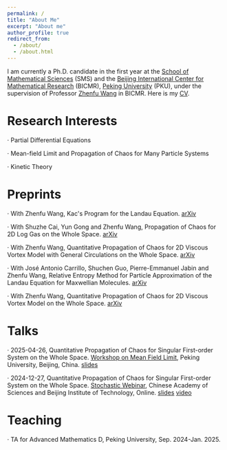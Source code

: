 ```yaml
---
permalink: /
title: "About Me"
excerpt: "About me"
author_profile: true
redirect_from: 
  - /about/
  - /about.html
---
```


I am currently a Ph.D. candidate in the first year at the [School of Mathematical Sciences](https://www.math.pku.edu.cn/) (SMS) and the [Beijing International Center for Mathematical Research](https://bicmr.pku.edu.cn/) (BICMR), [Peking University](https://www.pku.edu.cn/) (PKU), under the supervision of Professor [Zhenfu Wang](http://faculty.bicmr.pku.edu.cn/~zhenfuwang/) in BICMR. Here is my [CV](../assets/CV.pdf).

Research Interests
======
· Partial Differential Equations

· Mean-field Limit and Propagation of Chaos for Many Particle Systems

· Kinetic Theory

Preprints
======
· With Zhenfu Wang, Kac's Program for the Landau Equation. [arXiv](https://arxiv.org/abs/2506.14309)

· With Shuzhe Cai, Yun Gong and Zhenfu Wang, Propagation of Chaos for 2D Log Gas on the Whole Space. [arXiv](https://arxiv.org/abs/2411.14777)

· With Zhenfu Wang, Quantitative Propagation of Chaos for 2D Viscous Vortex Model with General Circulations on the Whole Space. [arXiv](https://arxiv.org/abs/2411.14266)

· With José Antonio Carrillo, Shuchen Guo, Pierre-Emmanuel Jabin and Zhenfu Wang, Relative Entropy Method for Particle Approximation of the Landau Equation for Maxwellian Molecules. [arXiv](https://arxiv.org/abs/2408.15035)

· With Zhenfu Wang, Quantitative Propagation of Chaos for 2D Viscous Vortex Model on the Whole Space. [arXiv](https://arxiv.org/abs/2310.05156)

Talks
======
· 2025-04-26, Quantitative Propagation of Chaos for Singular First-order System on the Whole Space. [Workshop on Mean Field Limit](https://bicmr.pku.edu.cn/content/show/17-3622.html?catid=KiQhKyYs), Peking University, Beijing, China. [slides](../assets/Slides_Talk_at_Workshop_on_Mean_Field_Limit_2025_04_26.pdf)

· 2024-12-27, Quantitative Propagation of Chaos for Singular First-order System on the Whole Space. [Stochastic Webinar](https://math.bit.edu.cn/xsbg/5d6f3f77f0e247d8a2068492ff3b5e5d.htm), Chinese Academy of Sciences and Beijing Institute of Technology, Online. [slides](../assets/Slides_Talk_at_Stochastic_Webinar_2024_12_27.pdf) [video](https://www.bilibili.com/video/BV1P7CJYLE2N/?spm_id_from=333.999.0.0&vd_source=edef62aa59160378e3025dbf586dfdd0)

Teaching
======
· TA for Advanced Mathematics D, Peking University, Sep. 2024-Jan. 2025.



